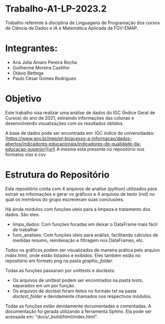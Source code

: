 # Trabalho-A1-LP-2023.2

Trabalho referente à disciplina de Linguagens de Programação dos cursos de Ciência de Dados e IA e Matemática Aplicada da FGV-EMAP.

# Integrantes:
- Ana Júlia Amaro Pereira Rocha
- Guilherme Moreira Castilho
- Otávio Bettega
- Paulo César Gomes Rodrigues

# Objetivo
Este trabalho visa realizar uma análise de dados do IGC (Índice Geral de Cursos) do 
ano de 2021, extraindo informações das colunas e desenvolvendo visualizações com os
resultados obtidos.

A base de dados pode ser encontrada em:
IGC indice de universidades: [https://www.gov.br/inep/pt-br/acesso-a-informacao/dados-abertos/indicadores-educacionais/indicadores-de-qualidade-da-educacao-superior](url)
A mesma está presente no repositório nos formatos xlsx e csv.

# Estrutura do Repositório
Este repositório conta com 4 arquivos de analise (python) utilizados para extrair as
informações e gerar os gráficos e 4 arquivos de texto (md) no qual os membros do
grupo escreveram suas conclusões.

Há ainda módulos com funções uteis para a limpeza e tratamento dos dados. São eles:
* limpa_dados: Com funções focadas em deixar o DataFrame mais fácil de trabalhar
* func_analises: Com funções úteis para análise, facilitando cálculos de medidas resumo, reindexação e filtragem nos DataFrames, etc.

Todos os gráficos podem ser visualizados de maneira prática pelo arquivo 
*index.html*, onde estão listados e exibidos. Eles também estão no repositório em 
formato png na pasta *graphic_folder*.

Todas as funções passaram por unittests e doctests:
* Os arquivos de unittest podem ser encontrados na pasta *tests*, separados em um  por função.
* Os arquivos de doctest foram feitos no formato txt na pasta *doctest_folder* e  devidamente chamados nos respectivos módulos.

Todas as funções estão devidamente documentadas e comentadas. A documentação foi 
gerada utilizando a ferramenta Sphinx. Ela pode ser acessada em:
"docs/_build/html/index.html".
